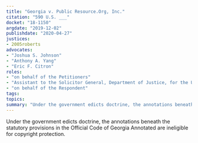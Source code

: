 ```yaml
---
title: "Georgia v. Public Resource.Org, Inc."
citation: "590 U.S. ___"
docket: "18-1150"
argdate: "2019-12-02"
publishdate: "2020-04-27"
justices:
- 2005roberts
advocates:
- "Joshua S. Johnson"
- "Anthony A. Yang"
- "Eric F. Citron"
roles:
- "on behalf of the Petitioners"
- "Assistant to the Solicitor General, Department of Justice, for the United States, as amicus curiae, supporting the Petitioners"
- "on behalf of the Respondent"
tags:
topics:
summary: "Under the government edicts doctrine, the annotations beneath the statutory provisions in the Official Code of Georgia Annotated are ineligible for copyright protection."
---
```

Under the government edicts doctrine, the annotations beneath the statutory provisions in the Official Code of Georgia Annotated are ineligible for copyright protection.